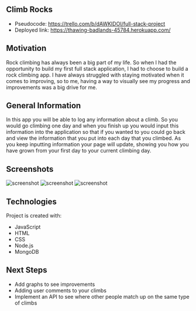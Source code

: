 ## Climb Rocks
* Pseudocode: https://trello.com/b/dAWKIDOI/full-stack-project
* Deployed link: https://thawing-badlands-45784.herokuapp.com/

## Motivation
Rock climbing has always been a big part of my life. So when I had the opportunity to build my first full stack application, I had to choose to build a rock climbing app. I have always struggled with staying motivated when it comes to improving, so to me, having a way to visually see my progress and improvements was a big drive for me.

## General Information
In this app you will be able to log any information about a climb. So you would go climbing one day and when you finish up you would input this information into the application so that if you wanted to you could go back and view the information that you put into each day that you climbed. As you keep inputting information your page will update, showing you how you have grown from your first day to your current climbing day.

## Screenshots
![screenshot]("/images/rockclimbmain.png")
![screenshot]("/images/rockclimbhome.png")
![screenshot]("/images/rockclimbdetails.png")
	
## Technologies
Project is created with:
* JavaScript
* HTML
* CSS
* Node.js
* MongoDB

## Next Steps
* Add graphs to see improvements
* Adding user comments to your climbs
* Implement an API to see where other people match up on the same type of climbs
